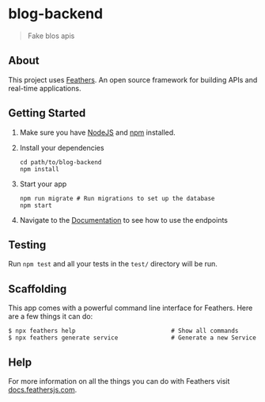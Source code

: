 # blog-backend

> Fake blos apis

## About

This project uses [Feathers](http://feathersjs.com). An open source framework for building APIs and real-time applications.

## Getting Started

1. Make sure you have [NodeJS](https://nodejs.org/) and [npm](https://www.npmjs.com/) installed.
2. Install your dependencies

    ```
    cd path/to/blog-backend
    npm install
    ```

3. Start your app

    ```
    npm run migrate # Run migrations to set up the database
    npm start
    ```

4. Navigate to the [Documentation](https://documenter.getpostman.com/view/3550891/2s8YzS13a7) to see how to use the endpoints

## Testing

Run `npm test` and all your tests in the `test/` directory will be run.

## Scaffolding

This app comes with a powerful command line interface for Feathers. Here are a few things it can do:

```
$ npx feathers help                           # Show all commands
$ npx feathers generate service               # Generate a new Service
```

## Help

For more information on all the things you can do with Feathers visit [docs.feathersjs.com](http://docs.feathersjs.com).
